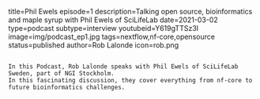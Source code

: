 title=Phil Ewels
episode=1
description=Talking open source, bioinformatics and maple syrup with Phil Ewels of SciLifeLab
date=2021-03-02
type=podcast
subtype=interview
youtubeid=Y619gTTSz3I
image=img/podcast_ep1.jpg
tags=nextflow,nf-core,opensource
status=published
author=Rob Lalonde
icon=rob.png
~~~~~~

In this Podcast, Rob Lalonde speaks with Phil Ewels of SciLifeLab Sweden, part of NGI Stockholm.
In this fascinating discussion, they cover everything from nf-core to future bioinformatics challenges.
